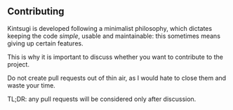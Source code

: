 ## Contributing

Kintsugi is developed following a minimalist philosophy, which dictates keeping the code _simple_, usable and maintainable: this sometimes means giving up certain features.

This is why it is important to discuss whether you want to contribute to the project.

Do not create pull requests out of thin air, as I would hate to close them and waste your time.

TL;DR: any pull requests will be considered only after discussion.
